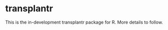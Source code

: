 transplantr
================

This is the in-development transplantr package for R. More details to
follow.
